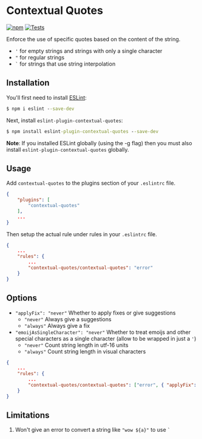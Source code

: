# Contextual Quotes
[![npm](https://img.shields.io/npm/v/eslint-plugin-contextual-quotes?style=plastic)](https://www.npmjs.com/package/eslint-plugin-contextual-quotes)
[![Tests](https://github.com/ketrab2004/eslint-plugin-contextual-quotes/actions/workflows/node.js.yml/badge.svg)](https://github.com/ketrab2004/eslint-plugin-contextual-quotes/actions/workflows/node.js.yml)

Enforce the use of specific quotes based on the content of the string.

* `'` for empty strings and strings with only a single character
* `"` for regular strings
* `` ` `` for strings that use string interpolation

## Installation
You'll first need to install [ESLint](https://eslint.org/):
```cmd
$ npm i eslint --save-dev
```

Next, install `eslint-plugin-contextual-quotes`:
```cmd
$ npm install eslint-plugin-contextual-quotes --save-dev
```
**Note**: If you installed ESLint globally (using the -g flag) then you must also install `eslint-plugin-contextual-quotes` globally.

## Usage
Add `contextual-quotes` to the plugins section of your `.eslintrc` file.
```json
{
    "plugins": [
        "contextual-quotes"
    ],
    ...
}
```

Then setup the actual rule under rules in your `.eslintrc` file.
```json
{
    ...
    "rules": {
        ...
        "contextual-quotes/contextual-quotes": "error"
    }
}
```

## Options
* `"applyFix": "never"` Whether to apply fixes or give suggestions
    * `"never"` Always give a suggestions
    * `"always"` Always give a fix
* `"emoijAsSingleCharacter": "never"` Whether to treat emoijs and other special characters as a single character (allow to be wrapped in just a `'`)
    * `"never"` Count string length in utf-16 units
    * `"always"` Count string length in visual characters

```json
{
    ...
    "rules": {
        ...
        "contextual-quotes/contextual-quotes": ["error", { "applyFix": "always", "emoijAsSingleCharacter": "always" }]
    }
}
```

## Limitations
1. Won't give an error to convert a string like `"wow ${a}"` to use `` ` ``
